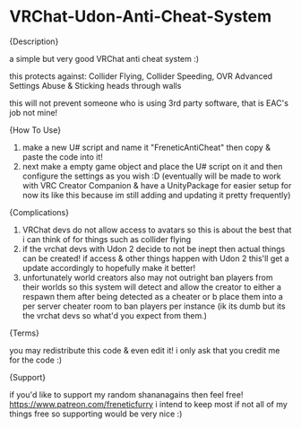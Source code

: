 # VRChat-Udon-Anti-Cheat-System
{Description}

a simple but very good VRChat anti cheat system :)

this protects against: Collider Flying, Collider Speeding, OVR Advanced Settings Abuse & Sticking heads through walls

this will not prevent someone who is using 3rd party software, that is EAC's job not mine!

{How To Use}

1. make a new U# script and name it "FreneticAntiCheat" then copy & paste the code into it!
2. next make a empty game object and place the U# script on it and then configure the settings as you wish :D
(eventually will be made to work with VRC Creator Companion & have a UnityPackage for easier setup for now its like this because im still adding and updating it pretty frequently)

{Complications}

1. VRChat devs do not allow access to avatars so this is about the best that i can think of for things such as collider flying
2. if the vrchat devs with Udon 2 decide to not be inept then actual things can be created! if access & other things happen with Udon 2 this'll get a update accordingly to hopefully make it better!
3. unfortunately world creators also may not outright ban players from their worlds so this system will detect and allow the creator to either a respawn them after being detected as a cheater or b place them into a per server cheater room to ban players per instance (ik its dumb but its the vrchat devs so what'd you expect from them.)

{Terms}

you may redistribute this code & even edit it! i only ask that you credit me for the code :)

{Support}

if you'd like to support my random shananagains then feel free! https://www.patreon.com/freneticfurry
i intend to keep most if not all of my things free so supporting would be very nice :) 
